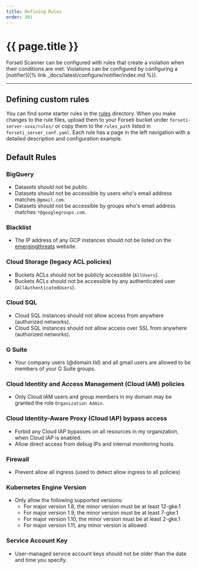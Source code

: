 ```yaml
---
title: Defining Rules
order: 301
---
```


# {{ page.title }}

Forseti Scanner can be configured with rules that create a violation when their
conditions are met. Violations can be configured by configuring a
[notifier]({% link _docs/latest/configure/notifier/index.md %}).

---

## Defining custom rules

You can find some starter rules in the
[rules](https://github.com/GoogleCloudPlatform/forseti-security/tree/stable/rules)
directory. When you make changes to the rule files, upload them to your
Forseti bucket under `forseti-server-xxxx/rules/` or copy them to the `rules_path`
listed in `forseti_server_conf.yaml`. Each rule has a page in the left
navigation with a detailed description and configuration example.

## Default Rules

### BigQuery
  * Datasets should not be public.
  * Datasets should not be accessible by users who's email address matches `@gmail.com`.
  * Datasets should not be accessible by groups who's email address matches `*@googlegroups.com`.

### Blacklist
  * The IP address of any GCP instances should not be listed on
  the [emergingthreats](https://rules.emergingthreats.net/fwrules/emerging-Block-IPs.txt) website.

### Cloud Storage (legacy ACL policies)
  * Buckets ACLs should not be publicly accessible (`AllUsers`).
  * Buckets ACLs should not be accessible by any authenticated user (`AllAuthenticatedUsers`).

### Cloud SQL
  * Cloud SQL instances should not allow access from anywhere (authorized networks).
  * Cloud SQL instances should not allow access over SSL from anywhere (authorized networks).

### G Suite
  * Your company users (@domain.tld) and all gmail users are allowed to be members of your G Suite
  groups.

### Cloud Identity and Access Management (Cloud IAM) policies
  * Only Cloud IAM users and group members in my domain may be granted the role `Organization Admin`.

### Cloud Identity-Aware Proxy (Cloud IAP) bypass access
  * Forbid any Cloud IAP bypasses on all resources in my organization, when Cloud IAP is enabled.
  * Allow direct access from debug IPs and internal monitoring hosts.

### Firewall
  * Prevent allow all ingress (used to detect allow ingress to all policies)

### Kubernetes Engine Version
  * Only allow the following supported versions:
    * For major version 1.8, the minor version must be at least 12-gke.1
    * For major version 1.9, the minor version must be at least 7-gke.1
    * For major version 1.10, the minor version must be at least 2-gke.1
    * For major version 1.11, any minor version is allowed

### Service Account Key
  * User-managed service account keys should not be older than the date and time you specify.

